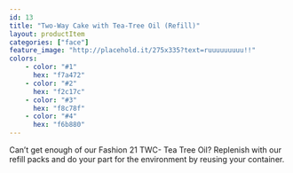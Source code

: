 ```yaml
---
id: 13
title: "Two-Way Cake with Tea-Tree Oil (Refill)"
layout: productItem
categories: ["face"]
feature_image: "http://placehold.it/275x335?text=ruuuuuuuuu!!"
colors:
    - color: "#1"
      hex: "f7a472"
    - color: "#2"
      hex: "f2c17c"
    - color: "#3"
      hex: "f8c78f"
    - color: "#4"
      hex: "f6b880"
---
```

Can’t get enough of our Fashion 21 TWC- Tea Tree Oil? Replenish with our refill packs and do your part for the environment by reusing your container.